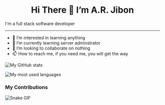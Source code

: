 <h1 style='text-align: center'>Hi There 👋 I’m A.R. Jibon</h1>

I'm a full stack software developer

---

- 👀 I’m interested in learning anything
- 🌱 I’m currently learning server adminstrator
- 💞️ I’m looking to collaborate on nothing
- 📫 How to reach me, if you need me, you will get the way

![My GitHub stats](https://github-readme-stats.vercel.app/api?username=jibon0070)

![My most used languages](https://github-readme-stats.vercel.app/api/top-langs?username=jibon0070)

### My Contributions

![Snake GIF](https://github.com/jibon0070/jibon0070/blob/output/github-contribution-grid-snake.gif)



<!---
jibon0070/jibon0070 is a ✨ special ✨ repository because its `README.md` (this file) appears on your GitHub profile.
You can click the Preview link to take a look at your changes.
https://github.com/jibon0070/jibon0070/raw/output/github-contribution-grid-snake.svg
https://github.com/karine-nascimento/karine-nascimento/raw/output/github-contribution-grid-snake.svg
--->

